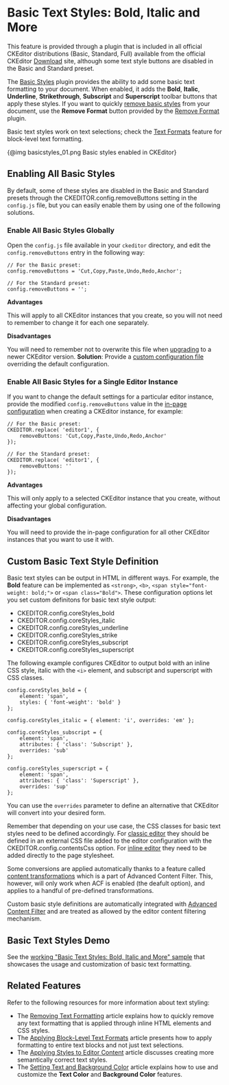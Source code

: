 # Basic Text Styles: Bold, Italic and More

<p class="requirements">
	This feature is provided through a plugin that is included in all official CKEditor distributions (Basic, Standard, Full) available from the official CKEditor <a href="http://ckeditor.com/download">Download</a> site, although some text style buttons are disabled in the Basic and Standard preset.
</p>

The [Basic Styles](http://ckeditor.com/addon/basicstyles) plugin provides the ability to add some basic text formatting to your document. When enabled, it adds the **Bold**, **Italic**, **Underline**, **Strikethrough**, **Subscript** and **Superscript** toolbar buttons that apply these styles. If you want to quickly [remove basic styles](#!/guide/dev_removeformat) from your document, use the **Remove Format** button provided by the [Remove Format](http://ckeditor.com/addon/removeformat) plugin.


Basic text styles work on text selections; check the [Text Formats](#!/guide/dev_format) feature for block-level text formatting.

{@img basicstyles_01.png Basic styles enabled in CKEditor}

## Enabling All Basic Styles

By default, some of these styles are disabled in the Basic and Standard presets through the CKEDITOR.config.removeButtons setting in the `config.js` file, but you can easily enable them by using one of the following solutions.

### Enable All Basic Styles Globally

Open the `config.js` file available in your `ckeditor` directory, and edit the `config.removeButtons` entry in the following way:

	// For the Basic preset:
	config.removeButtons = 'Cut,Copy,Paste,Undo,Redo,Anchor';
	
	// For the Standard preset:
	config.removeButtons = '';

**Advantages**

This will apply to all CKEditor instances that you create, so you will not need to remember to change it for each one separately.

**Disadvantages**

You will need to remember not to overwrite this file when [upgrading](#!/guide/dev_upgrade) to a newer CKEditor version. **Solution**: Provide a [custom configuration file](#!/guide/dev_configuration-section-using-a-custom-configuration-file) overriding the default configuration.

### Enable All Basic Styles for a Single Editor Instance

If you want to change the default settings for a particular editor instance, provide the modified `config.removeButtons` value in the [in-page configuration](#!/guide/dev_configuration-section-defining-configuration-in-page) when creating a CKEditor instance, for example:

	// For the Basic preset:
	CKEDITOR.replace( 'editor1', {
		removeButtons: 'Cut,Copy,Paste,Undo,Redo,Anchor'
	});
	
	// For the Standard preset:
	CKEDITOR.replace( 'editor1', {
		removeButtons: ''
	});

**Advantages**

This will only apply to a selected CKEditor instance that you create, without affecting your global configuration.

**Disadvantages**

You will need to provide the in-page configuration for all other CKEditor instances that you want to use it with.

## Custom Basic Text Style Definition

Basic text styles can be output in HTML in different ways. For example, the **Bold** feature can be implemented as `<strong>`, `<b>`, `<span style="font-weight: bold;">` or `<span class="Bold">`. These configuration options let you set custom definitons for basic text style output:

* CKEDITOR.config.coreStyles_bold
* CKEDITOR.config.coreStyles_italic
* CKEDITOR.config.coreStyles_underline
* CKEDITOR.config.coreStyles_strike
* CKEDITOR.config.coreStyles_subscript
* CKEDITOR.config.coreStyles_superscript

The following example configures CKEditor to output bold with an inline CSS style, italic with the `<i>` element, and subscript and superscript with CSS classes.

	config.coreStyles_bold = {
		element: 'span',
		styles: { 'font-weight': 'bold' }
	};
	
	config.coreStyles_italic = { element: 'i', overrides: 'em' };
	
	config.coreStyles_subscript = {
		element: 'span',
		attributes: { 'class': 'Subscript' },
		overrides: 'sub'
	};
	
	config.coreStyles_superscript = {
		element: 'span',
		attributes: { 'class': 'Superscript' },
		overrides: 'sup'
	};

You can use the `overrides` parameter to define an alternative that CKEditor will convert into your desired form.

Remember that depending on your use case, the CSS classes for basic text styles need to be defined accordingly. For [classic editor](#!/guide/dev_framed) they should be defined in an external CSS file added to the editor configuration with the CKEDITOR.config.contentsCss option. For [inline editor](#!/guide/dev_inline) they need to be added directly to the page stylesheet.

<div class="tip">
	<p>
		Some conversions are applied automatically thanks to a feature called <a href="#!/guide/dev_advanced_content_filter-section-content-transformations">content transformations</a> which is a part of Advanced Content Filter. This, however, will only work when ACF
	is enabled (the deafult option), and applies to a handful of pre-defined transformations.
	</p>
	<p>
		Custom basic style definitions are automatically integrated with <a href="#!/guide/dev_acf">Advanced Content Filter</a> and are treated as allowed by the editor content filtering mechanism.
	</p>
</div>

## Basic Text Styles Demo 

See the [working "Basic Text Styles: Bold, Italic and More" sample](http://sdk.ckeditor.com/samples/basicstyles.html) that showcases the usage and customization of basic text formatting.

## Related Features

Refer to the following resources for more information about text styling:

* The [Removing Text Formatting](#!/guide/dev_removeformat) article explains how to quickly remove any text formatting that is applied through inline HTML elements and CSS styles.
* The [Applying Block-Level Text Formats](#!/guide/dev_format) article presents how to apply formatting to entire text blocks and not just text selections.
* The [Applying Styles to Editor Content](#!/guide/dev_styles) article discusses creating more semantically correct text styles.
* The [Setting Text and Background Color](#!/guide/dev_colorbutton) article explains how to use and customize the **Text Color** and **Background Color** features.
